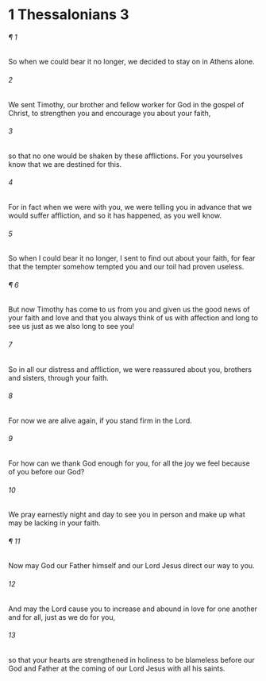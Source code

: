 # 1 Thessalonians 3
###### ¶ 1
So when we could bear it no longer, we decided to stay on in Athens alone.
###### 2
We sent Timothy, our brother and fellow worker for God in the gospel of Christ, to strengthen you and encourage you about your faith,
###### 3
so that no one would be shaken by these afflictions. For you yourselves know that we are destined for this.
###### 4
For in fact when we were with you, we were telling you in advance that we would suffer affliction, and so it has happened, as you well know.
###### 5
So when I could bear it no longer, I sent to find out about your faith, for fear that the tempter somehow tempted you and our toil had proven useless.
###### ¶ 6
But now Timothy has come to us from you and given us the good news of your faith and love and that you always think of us with affection and long to see us just as we also long to see you!
###### 7
So in all our distress and affliction, we were reassured about you, brothers and sisters, through your faith.
###### 8
For now we are alive again, if you stand firm in the Lord.
###### 9
For how can we thank God enough for you, for all the joy we feel because of you before our God?
###### 10
We pray earnestly night and day to see you in person and make up what may be lacking in your faith.
###### ¶ 11
Now may God our Father himself and our Lord Jesus direct our way to you.
###### 12
And may the Lord cause you to increase and abound in love for one another and for all, just as we do for you,
###### 13
so that your hearts are strengthened in holiness to be blameless before our God and Father at the coming of our Lord Jesus with all his saints.
